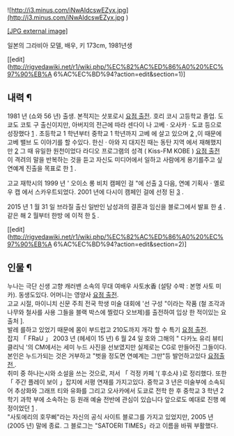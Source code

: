![http://i3.minus.com/iNwAIdcswEZyx.jpg](http://i3.minus.com/iNwAIdcswEZyx.jpg
)

[[JPG external image]](http://i3.minus.com/iNwAIdcswEZyx.jpg)

일본의 그라비아 모델, 배우, 키 173cm, 1981년생

[[edit](http://rigvedawiki.net/r1/wiki.php/%EC%82%AC%ED%86%A0%20%EC%97%90%EB%A
6%AC%EC%BD%94?action=edit&section=1)]

## 내력 ¶

  

1981 년 (쇼와 56 년) 출생. 본적지는 삿포로시 [ 요점 출전](%20%EC%9A%94%EC%A0%90%20%EC%B6%9C%EC%A0%84%20.md). 호리 코시 고등학교 졸업. 도쿄도 코토
구 출신이지만, 아버지의 전근에 따라 센다이 나 고베 · 오사카 · 도쿄 등으로 성장했다 [1](1.md) . 초등학교 1 학년부터
중학교 1 학년까지 고베 에 살고 있으며 [2](2.md) ,이 때문에 고베 밸브 도 이야기를 할 수있다. 한신 · 아와 지 대지진
때는 동탄 지역 에서 재해했지만 [2](2.md) 그 때 유일한 원천이었다 라디오 프로그램의 성격 ( Kiss-FM KOBE ) [요점 출전 ](%20%EC%9A%94%EC%A0%90%20%EC%B6%9C%EC%A0%84%20.md)이 격려의 말을 반복하는 것을
듣고 자신도 미디어에서 일하고 사람에게 용기를주고 싶 연예계 진출을 목표로 한 [1](1.md) .

  

고교 재학시의 1999 년 ' 오이소 롱 비치 캠페인 걸 "에 선출 [3](3.md) 다음, 연예 기획사 · 옐로우 캡 에서
스카우트되었다. 2001 년에 다시이 캠페인 걸에 선정 된 [3](3.md) .

  

2015 년 1 월 31 일 브라질 출신 일반인 남성과의 결혼과 임신을 블로그에서 발표 한 [4](4.md) . 같은 해 2 월부터
한방 에 이적 한 [5](5.md) .

  

[[edit](http://rigvedawiki.net/r1/wiki.php/%EC%82%AC%ED%86%A0%20%EC%97%90%EB%A
6%AC%EC%BD%94?action=edit&section=2)]

## 인물 ¶

  

누나는 극단 신생 고향 캐러밴 소속의 무대 여배우 사토水香 (설탕 수박 : 본명 사토 미카). 동생도있다. 어머니는 영양사 [ 요점 출전](%20%EC%9A%94%EC%A0%90%20%EC%B6%9C%EC%A0%84%20.md).  
고교 시절, 마이니치 신문 주최 전국 학생 미술 대회에 '선 구성 "이라는 작품 (철 조각과 나무와 철사를 사용 그들을 블랙 박스에 찔렀다
오브제)를 출전하여 입상 한 적이있는 요 출처 ].  
발레 를하고 있었기 때문에 몸이 부드럽고 210도까지 개각 할 수 특기 [ 요점 출전](%20%EC%9A%94%EC%A0%90%20%EC%B6%9C%EC%A0%84%20.md).  
잡지 「 FRaU 」 2003 년 (헤세이 15 년) 6 월 24 일 호와 그해의 " 다카노 유리 뷰티 클리닉 '의 CM에서는 세미 누드
사진을 선보였지만 실제로는 CG로 만들어진 그들이다. 본인은 누드가되는 것은 거부하고 "벗을 정도면 연예계는 그만"등 발언하고있다 [ 요점출전 ](%20%EC%9A%94%EC%A0%90%20%EC%B6%9C%EC%A0%84%20.md).  
취미 중 하나는시와 소설을 쓰는 것으로, 저서 「 걱정 카페 '( 후소샤 )로 정리했다. 또한 「 주간 플레이 보이 」잡지에 서평 연재를
가지고있다. 중학교 3 년은 미술부에 소속되어 추상화와 그래프 티와 유화를 그리고 오사카에서 도쿄로 전학 한 후 중학교 3 학년 2 학기
과학 부에 소속하는 등 원래 예술 전반에 관심이 있습니다 앞으로도 예대로 진행 예정이었던 [1](1.md) .  
"사토에리의 호무삐"라는 자신의 공식 사이트 블로그를 가지고 있었지만, 2005 년 (2005 년) 말에 종료. 그 블로그는 "SATOERI
TIMES」라고 이름을 바꿔 부활했다.

